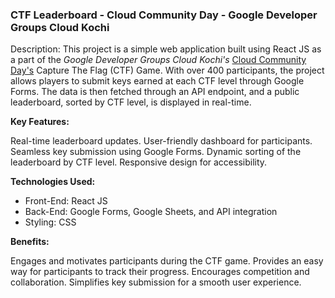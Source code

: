 ### CTF Leaderboard - Cloud Community Day - Google Developer Groups Cloud Kochi 

Description:
This project is a simple web application built using React JS as a part of the *Google Developer Groups Cloud Kochi's* <a href="https://ccd.gdgcloudkochi.com">Cloud Community Day's</a> Capture The Flag (CTF) Game. With over 400 participants, the project allows players to submit keys earned at each CTF level through Google Forms. The data is then fetched through an API endpoint, and a public leaderboard, sorted by CTF level, is displayed in real-time.

<strong>Key Features:</strong>

Real-time leaderboard updates.
User-friendly dashboard for participants.
Seamless key submission using Google Forms.
Dynamic sorting of the leaderboard by CTF level.
Responsive design for accessibility.  

<strong>Technologies Used:</strong>
* Front-End: React JS
* Back-End: Google Forms, Google Sheets, and API integration
* Styling: CSS  

<strong>Benefits:</strong>

Engages and motivates participants during the CTF game.
Provides an easy way for participants to track their progress.
Encourages competition and collaboration.
Simplifies key submission for a smooth user experience.
